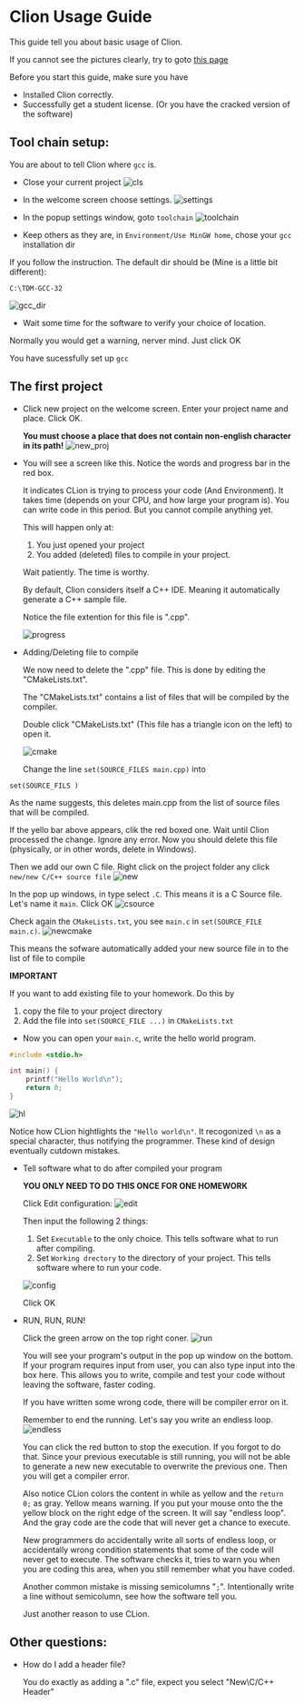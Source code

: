 # Clion Usage Guide

This guide tell you about basic usage of Clion. 

If you cannot see the pictures clearly, try to goto [this page](https://github.com/tripack45/VG101_SU16-15/blob/master/FAQ/clion_guide/clion_guide.md)

Before you start this guide, make sure you have 

* Installed Clion correctly.
* Successfully get a student license. (Or you have the cracked version of the software)

## Tool chain setup:

You are about to tell Clion where `gcc` is. 

* Close your current project 
![cls](close_project.png)

* In the welcome screen choose settings.
![settings](settings.png)

* In the popup settings window, goto `toolchain`
![toolchain](toolchain.png)

* Keep others as they are, in `Environment/Use MinGW home`, chose your `gcc` installation dir

If you follow the instruction. The default dir should be (Mine is a little bit different):
```
C:\TDM-GCC-32
```

![gcc_dir](gcc_dir.PNG)

* Wait some time for the software to verify your choice of location.

 Normally you would get a warning, nerver mind. Just click OK

You have sucessfully set up `gcc`

## The first project

* Click new project on the welcome screen. Enter your project name and place. Click OK. 

  **You must choose a place that does not contain non-english character in its path!**
![new_proj](new_proj.PNG)

* You will see a screen like this. Notice the words and progress bar in the red box.
  
  It indicates CLion is trying to process your code (And Environment). It takes time (depends on your CPU,
  and how large your program is). You can write code in this period. But you cannot compile anything yet. 
  
  This will happen only at:

  1. You just opened your project
  2. You added (deleted) files to compile in your project.

  Wait patiently. The time is worthy. 

  By default, Clion considers itself a C++ IDE. Meaning it automatically generate a C++ sample file.

  Notice the file extention for this file is ".cpp".

  ![progress](processing.png)

* Adding/Deleting file to compile
  
  We now need to delete the ".cpp" file. This is done by editing the "CMakeLists.txt". 

  The "CMakeLists.txt" contains a list of files that will be compiled by the compiler. 

  Double click "CMakeLists.txt" (This file has a triangle icon on the left) to open it. 

  ![cmake](cmake.png)

  Change the line `set(SOURCE_FILES main.cpp)` into 
```
set(SOURCE_FILS )
```
  As the name suggests, this deletes main.cpp from the list of source files that will be compiled.

  If the yello bar above appears, clik the red boxed one. Wait until Clion processed the change.
  Ignore any error. Now you should delete this file (physically, or in other words, delete in Windows).

  Then we add our own C file. Right click on the project folder any click `new/new C/C++ source file`
  ![new](new.png)

  In the pop up windows, in type select `.C`. This means it is a C Source file. Let's name it `main`.  Click OK
  ![csource](csource.png)

  Check again the `CMakeLists.txt`, you see `main.c` in `set(SOURCE_FILE main.c)`. 
  ![newcmake](newcmake.png)

  This means the sofware automatically added your new source file in to the list of file to compile

  **IMPORTANT**

  If you want to add existing file to your homework. Do this by
  
  1. copy the file to your project directory
  2. Add the file into `set(SOURCE_FILE ...)` in `CMakeLists.txt`

* Now you can open your `main.c`, write the hello world program.

```c
#include <stdio.h>

int main() {
    printf("Hello World\n");
    return 0;
}
```

  ![hl](hw.png)
  
  Notice how CLion hightlights the `"Hello world\n"`. 
  It recogonized `\n` as a special character, thus notifying the programmer.
  These kind of design eventually cutdown mistakes.

* Tell software what to do after compiled your program

  **YOU ONLY NEED TO DO THIS ONCE FOR ONE HOMEWORK**
   
  Click Edit configuration:
  ![edit](edit_button.png)
 
  Then input the following 2 things:

  1. Set `Executable` to the only choice. This tells software what to run after compiling.
  2. Set `Working drectory` to the directory of your project. This tells software where to run your code.

  ![config](config.png)

  Click OK

* RUN, RUN, RUN!
  
  Click the green arrow on the top right coner.
  ![run](run.png)

  You will see your program's output in the pop up window on the bottom. 
  If your program requires input from user, you can also type input into the box here. This allows you
  to write, compile and test your code without leaving the software, faster coding.

  If you have written some wrong code, there will be compiler error on it.

  Remember to end the running. Let's say you write an endless loop.
  ![endless](endless.png)
  
  You can click the red button to stop the execution. If you forgot to do that. 
  Since your previous executable is still running, you will not be able to generate a new new
  executable to overwrite the previous one. Then you will get a compiler error.

  Also notice CLion colors the content in while as yellow and the `return 0;` as gray. Yellow means
  warning. If you put your mouse onto the the yellow block on the right edge of the screen. 
  It will say "endless loop". And the gray code are the code that will never get a chance to execute.

  New programmers do accidentally write all sorts of endless loop, or accidentally wrong condition
  statements that some of the code will never get to execute. The software checks it, tries to warn
  you when you are coding this area, when you still remember what you have coded.

  Another common mistake is missing semicolumns "`;`".
  Intentionally write a line without semicolumn, see how the software tell you.

  Just another reason to use CLion.

## Other questions:

* How do I add a header file?

  You do exactly as adding a ".c" file, expect you select "New\C/C++ Header"


